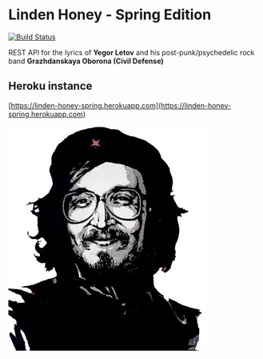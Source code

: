 # Linden Honey - Spring Edition

[![Build Status](https://travis-ci.org/alebabai/linden-honey-spring.svg?branch=master)](https://travis-ci.org/alebabai/linden-honey-spring)

REST API for the lyrics of __Yegor Letov__ and his post-punk/psychedelic rock band __Grazhdanskaya Oborona (Civil Defense)__

## Heroku instance

[https://linden-honey-spring.herokuapp.com](https://linden-honey-spring.herokuapp.com)

![](images/logo.jpg)